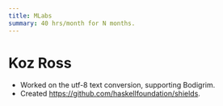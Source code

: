 ```yaml
---
title: MLabs
summary: 40 hrs/month for N months.
---
```


# Koz Ross

* Worked on the utf-8 text conversion, supporting Bodigrim.
* Created https://github.com/haskellfoundation/shields.